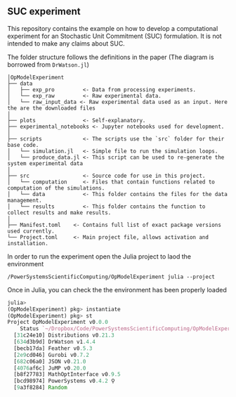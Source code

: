 ## SUC experiment

This repository contains the example on how to develop a computational experiment for an
Stochastic Unit Commitment (SUC) formulation. It is not intended to make any claims about SUC.

The folder structure follows the definitions in the paper (The diagram is borrowed from `DrWatson.jl`)

```
│OpModelExperiment
├── data
│   ├── exp_pro         <- Data from processing experiments.
│   └── exp_raw         <- Raw experimental data.
│   └── raw_input_data <- Raw experimental data used as an input. Here the are the downloaded files
│
├── plots               <- Self-explanatory.
├── experimental_notebooks <- Jupyter notebooks used for development.
│
├── scripts             <- The scripts use the `src` folder for their base code.
│   └── simulation.jl   <- Simple file to run the simulation loops.
│   └── produce_data.jl <- This script can be used to re-generate the system experimental data
│
├── src                 <- Source code for use in this project.
│   └── computation     <- Files that contain functions related to computation of the simulations.
│   └── data            <- This folder contains the files for the data management.
│   └── results         <- This folder contains the function to collect results and make results.
│
├── Manifest.toml    <- Contains full list of exact package versions used currently.
└── Project.toml     <- Main project file, allows activation and installation.
```

In order to run the experiment open the Julia project to laod the environment

```
/PowerSystemsScientificComputing/OpModelExperiment julia --project
```

Once in Julia, you can check the the environment has been properly loaded

```Julia
julia>
(OpModelExperiment) pkg> instantiate
(OpModelExperiment) pkg> st
Project OpModelExperiment v0.0.0
    Status `~/Dropbox/Code/PowerSystemsScientificComputing/OpModelExperiment/Project.toml`
  [31c24e10] Distributions v0.21.3
  [634d3b9d] DrWatson v1.4.4
  [becb17da] Feather v0.5.3
  [2e9cd046] Gurobi v0.7.2
  [682c06a0] JSON v0.21.0
  [4076af6c] JuMP v0.20.0
  [b8f27783] MathOptInterface v0.9.5
  [bcd98974] PowerSystems v0.4.2 ⚲
  [9a3f8284] Random
```
